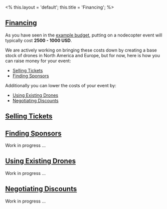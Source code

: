 <%
this.layout = 'default';
this.title = 'Financing';
%>

<h2 id="financing"><a href="#financing">Financing</a></h2>

As you have seen in the [example budget](/compass/budget#example), putting on
a nodecopter event will typically cost **2500 - 1000 USD**.

We are actively working on bringing these costs down by creating a base stock
of drones in North America and Europe, but for now, here is how you can raise
money for your event:

* [Selling Tickets](#selling-tickets)
* [Finding Sponsors](#finding-sponsors)

Additionally you can lower the costs of your event by:

* [Using Existing Drones](#using-existing-drones)
* [Negotiating Discounts](#negotiating-discounts)

<h2 id="selling-tickets"><a href="#selling-tickets">Selling Tickets</a></h2>



<h2 id="finding-sponsors"><a href="#finding-sponsors">Finding Sponsors</a></h2>

Work in progress ...

<h2 id="using-existing-drones"><a href="#using-existing-drones">Using Existing Drones</a></h2>

Work in progress ...

<h2 id="negotiating-discounts"><a href="#negotiating-discounts">Negotiating Discounts</a></h2>

Work in progress ...
